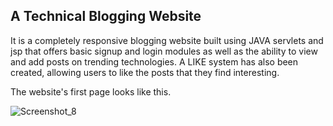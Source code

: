 
## A Technical Blogging Website
It is a completely responsive blogging website built using JAVA servlets and jsp that offers basic signup and login modules as well as the ability to view and add posts on trending technologies.
A LIKE system has also been created, allowing users to like the posts that they find interesting.



The website's first page looks like this.

![Screenshot_8](https://user-images.githubusercontent.com/47181650/218184430-c46ef550-7709-4752-bd8f-258be2987e4e.png)

